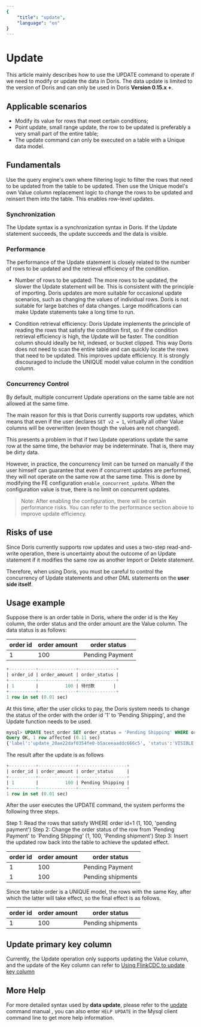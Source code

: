 ```yaml
---
{
    "title": "update",
    "language": "en"
}
---
```


<!--
Licensed to the Apache Software Foundation (ASF) under one
or more contributor license agreements.  See the NOTICE file
distributed with this work for additional information
regarding copyright ownership.  The ASF licenses this file
to you under the Apache License, Version 2.0 (the
"License"); you may not use this file except in compliance
with the License.  You may obtain a copy of the License at

  http://www.apache.org/licenses/LICENSE-2.0

Unless required by applicable law or agreed to in writing,
software distributed under the License is distributed on an
"AS IS" BASIS, WITHOUT WARRANTIES OR CONDITIONS OF ANY
KIND, either express or implied.  See the License for the
specific language governing permissions and limitations
under the License.
-->

# Update

This article mainly describes how to use the UPDATE command to operate if we need to modify or update the data in Doris. The data update is limited to the version of Doris and can only be used in Doris **Version 0.15.x +**.

## Applicable scenarios

+ Modify its value for rows that meet certain conditions;
+ Point update, small range update, the row to be updated is preferably a very small part of the entire table;
+ The update command can only be executed on a table with a Unique data model.

## Fundamentals

Use the query engine's own where filtering logic to filter the rows that need to be updated from the table to be updated. Then use the Unique model's own Value column replacement logic to change the rows to be updated and reinsert them into the table. This enables row-level updates.

### Synchronization

The Update syntax is a synchronization syntax in Doris. If the Update statement succeeds, the update succeeds and the data is visible.

### Performance

The performance of the Update statement is closely related to the number of rows to be updated and the retrieval efficiency of the condition.

+ Number of rows to be updated: The more rows to be updated, the slower the Update statement will be. This is consistent with the principle of importing.
        Doris updates are more suitable for occasional update scenarios, such as changing the values of individual rows.
        Doris is not suitable for large batches of data changes. Large modifications can make Update statements take a long time to run.

+ Condition retrieval efficiency: Doris Update implements the principle of reading the rows that satisfy the condition first, so if the condition retrieval efficiency is high, the Update will be faster.
        The condition column should ideally be hit, indexed, or bucket clipped. This way Doris does not need to scan the entire table and can quickly locate the rows that need to be updated. This improves update efficiency.
        It is strongly discouraged to include the UNIQUE model value column in the condition column.

### Concurrency Control

By default, multiple concurrent Update operations on the same table are not allowed at the same time.

The main reason for this is that Doris currently supports row updates, which means that even if the user declares ``SET v2 = 1``, virtually all other Value columns will be overwritten (even though the values are not changed).

This presents a problem in that if two Update operations update the same row at the same time, the behavior may be indeterminate. That is, there may be dirty data.

However, in practice, the concurrency limit can be turned on manually if the user himself can guarantee that even if concurrent updates are performed, they will not operate on the same row at the same time. This is done by modifying the FE configuration ``enable_concurrent_update``. When the configuration value is true, there is no limit on concurrent updates.
> Note: After enabling the configuration, there will be certain performance risks. You can refer to the performance section above to improve update efficiency.

## Risks of use

Since Doris currently supports row updates and uses a two-step read-and-write operation, there is uncertainty about the outcome of an Update statement if it modifies the same row as another Import or Delete statement.

Therefore, when using Doris, you must be careful to control the concurrency of Update statements and other DML statements on the **user side itself**.

## Usage example

Suppose there is an order table in Doris, where the order id is the Key column, the order status and the order amount are the Value column. The data status is as follows:

| order id | order amount | order status    |
| -------- | ------------ | --------------- |
| 1        | 100          | Pending Payment |

```sql
+----------+--------------+--------------+
| order_id | order_amount | order_status |
+----------+--------------+--------------+
| 1        |          100 | 待付款       |
+----------+--------------+--------------+
1 row in set (0.01 sec)
```

At this time, after the user clicks to pay, the Doris system needs to change the status of the order with the order id '1' to 'Pending Shipping', and the Update function needs to be used.

```sql
mysql> UPDATE test_order SET order_status = 'Pending Shipping' WHERE order_id = 1;
Query OK, 1 row affected (0.11 sec)
{'label':'update_20ae22daf0354fe0-b5aceeaaddc666c5', 'status':'VISIBLE', 'txnId':'33', 'queryId':'20ae22daf0354fe0-b5aceeaaddc666c5'}
```

The result after the update is as follows

```sql
+----------+--------------+------------------+
| order_id | order_amount | order_status     |
+----------+--------------+------------------+
| 1        |          100 | Pending Shipping |
+----------+--------------+------------------+
1 row in set (0.01 sec)
```

After the user executes the UPDATE command, the system performs the following three steps.

 Step 1: Read the rows that satisfy WHERE order id=1 (1, 100, 'pending payment')
 Step 2: Change the order status of the row from 'Pending Payment' to 'Pending Shipping' (1, 100, 'Pending shipment')
 Step 3: Insert the updated row back into the table to achieve the updated effect. 

  | order id | order amount | order status | 
  | ---| ---| ---| 
  | 1 | 100| Pending Payment | 
  | 1 | 100 | Pending shipments | 

Since the table order is a UNIQUE model, the rows with the same Key, after which the latter will take effect, so the final effect is as follows. 

  | order id | order amount | order status | 
  |---|---|---| 
  | 1 | 100 | Pending shipments |

## Update primary key column
Currently, the Update operation only supports updating the Value column, and the update of the Key column can refer to [Using FlinkCDC to update key column](../../ecosystem/flink-doris-connector.md#use-flink-cdc-to-update-key-column)

## More Help

For more detailed syntax used by **data update**, please refer to the [update](../../sql-manual/sql-reference/Data-Manipulation-Statements/Manipulation/UPDATE.md) command manual , you can also enter `HELP UPDATE` in the Mysql client command line to get more help information.
